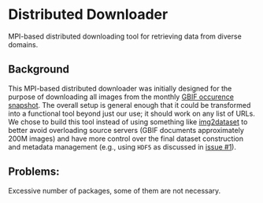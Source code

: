 # Distributed Downloader
MPI-based distributed downloading tool for retrieving data from diverse domains.

## Background

This MPI-based distributed downloader was initially designed for the purpose of downloading all images from the monthly [GBIF occurence snapshot](https://www.gbif.org/occurrence-snapshots). The overall setup is general enough that it could be transformed into a functional tool beyond just our use; it should work on any list of URLs. We chose to build this tool instead of using something like [img2dataset](https://github.com/rom1504/img2dataset) to better avoid overloading source servers (GBIF documents approximately 200M images) and have more control over the final dataset construction and metadata management (e.g., using `HDF5` as discussed in [issue #1](https://github.com/Imageomics/distributed-downloader/issues/1)). 

## Problems:
Excessive number of packages, some of them are not necessary.
